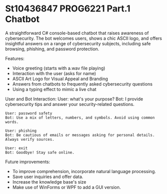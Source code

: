 # St10436847 PROG6221 Part.1 Chatbot

A straightforward C# console-based chatbot that raises awareness of cybersecurity. The bot welcomes users, shows a chic ASCII logo, and offers insightful answers on a range of cybersecurity subjects, including safe browsing, phishing, and password protection.

Features:
- Voice greeting (starts with a.wav file playing)
- Interaction with the user (asks for name)
- ASCII Art Logo for Visual Appeal and Branding
- Answers from chatbots to frequently asked cybersecurity questions
- Using a typing effect to mimic a live chat

User and Bot Interaction:
    User: what's your purpose?
    Bot: I provide cybersecurity tips and answer your security-related questions.
    
    User: password safety
    Bot: Use a mix of letters, numbers, and symbols. Avoid using common words.
    
    User: phishing
    Bot: Be cautious of emails or messages asking for personal details. Always verify sources.
    
    User: exit
    Bot: Goodbye! Stay safe online.

Future improvements:
- To improve comprehension, incorporate natural language processing.
- Save user inquiries and offer data.
- Increase the knowledge base's size
- Make use of WinForms or WPF to add a GUI version.
